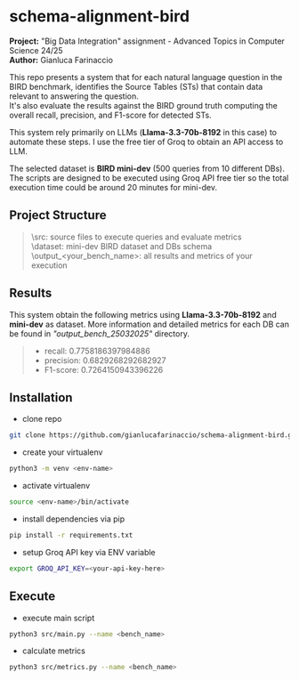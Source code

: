 # schema-alignment-bird

**Project:** "Big Data Integration" assignment - Advanced Topics in Computer Science 24/25 <br>
**Author:** Gianluca Farinaccio <br>

This repo presents a system that for each natural language question in the BIRD benchmark, identifies
the Source Tables (STs) that contain data relevant to answering the question.<br>
It's also evaluate the results against the BIRD ground truth computing the overall recall, precision,
and F1-score for detected STs.

This system rely primarily on LLMs (**Llama-3.3-70b-8192** in this case) to automate these steps.
I use the free tier of Groq to obtain an API access to LLM.

The selected dataset is **BIRD mini-dev** (500 queries from 10 different DBs).
The scripts are designed to be executed using Groq API free tier so the total execution time could be around 20 minutes for mini-dev.

## Project Structure

 >\src: source files to execute queries and evaluate metrics<br>
 >\dataset: mini-dev BIRD dataset	and DBs schema<br>
 >\output_<your_bench_name>: all results and metrics of your execution<br>

## Results
This system obtain the following metrics using **Llama-3.3-70b-8192** and **mini-dev** as dataset. More information and detailed metrics for each DB can be found in *"output_bench_25032025"* directory.

> * recall: 0.7758186397984886
> * precision: 0.6829268292682927
> * F1-score: 0.7264150943396226

## Installation

* clone repo
```bash 
git clone https://github.com/gianlucafarinaccio/schema-alignment-bird.git 
```

* create your virtualenv
```bash 
python3 -m venv <env-name>
```
* activate virtualenv
```bash 
source <env-name>/bin/activate
```

* install dependencies via pip
```bash 
pip install -r requirements.txt
```

* setup Groq API key via ENV variable 
```bash 
export GROQ_API_KEY=<your-api-key-here>
```

## Execute

* execute main script 
```bash 
python3 src/main.py --name <bench_name>
```

* calculate metrics 
```bash 
python3 src/metrics.py --name <bench_name>
```